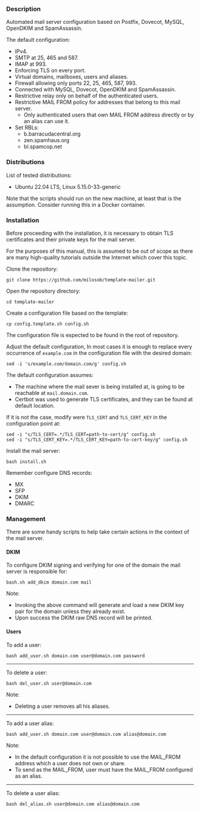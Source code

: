 ### Description

Automated mail server configuration based on Postfix, Dovecot, MySQL, OpenDKIM
and SpamAssassin.

The default configuration:

- IPv4.
- SMTP at 25, 465 and 587.
- IMAP at 993.
- Enforcing TLS on every port.
- Virtual domains, mailboxes, users and aliases.
- Firewall allowing only ports 22, 25, 465, 587, 993.
- Connected with MySQL, Dovecot, OpenDKIM and SpamAssassin.
- Restrictive relay only on behalf of the authenticated users.
- Restrictive MAIL FROM policy for addresses that belong to this mail server.
    - Only authenticated users that own MAIL FROM address directly or by an
      alias can use it.
- Set RBLs:
    - b.barracudacentral.org
    - zen.spamhaus.org
    - bl.spamcop.net

### Distributions

List of tested distributions:

- Ubuntu 22.04 LTS, Linux 5.15.0-33-generic

Note that the scripts should run on the new machine, at least that is the
assumption. Consider running this in a Docker container.

### Installation

Before proceeding with the installation, it is necessary to obtain TLS
certificates and their private keys for the mail server.

For the purposes of this manual, this is assumed to be out of scope as there are
many high-quality tutorials outside the Internet which cover this topic.

Clone the repository:

```shell
git clone https://github.com/milosob/template-mailer.git
```

Open the repository directory:

```shell
cd template-mailer
```

Create a configuration file based on the template:

```shell
cp config.template.sh config.sh
```

The configuration file is expected to be found in the root of repository.

Adjust the default configuration, In most cases it is enough to replace every
occurrence of `example.com` in the configuration file with the desired domain:

```shell
sed -i 's/example.com/domain.com/g' config.sh
```

The default configuration assumes:

- The machine where the mail sever is being installed at, is going to be
  reachable at `mail.domain.com`.
- Certbot was used to generate TLS certificates, and they can be found at
  default location.

If it is not the case, modify were `TLS_CERT` and `TLS_CERT_KEY` in the
configuration point at:

```shell
sed -i "s/TLS_CERT=.*/TLS_CERT=path-to-cert/g" config.sh
sed -i "s/TLS_CERT_KEY=.*/TLS_CERT_KEY=path-to-cert-key/g" config.sh
```

Install the mail server:

```shell
bash install.sh
```

Remember configure DNS records:

- MX
- SFP
- DKIM
- DMARC

### Management

There are some handy scripts to help take certain actions in the context of the
mail server.

#### DKIM

To configure DKIM signing and verifying for one of the domain the mail server is
responsible for:

```shell
bash.sh add_dkim domain.com mail
```

Note:

- Invoking the above command will generate and load a new DKIM key pair for the
  domain unless they already exist.
- Upon success the DKIM raw DNS record will be printed.

#### Users

To add a user:

```shell
bash add_user.sh domain.com user@domain.com password
```

----
To delete a user:

```shell
bash del_user.sh user@domain.com
```

Note:

- Deleting a user removes all his aliases.

----
To add a user alias:

```shell
bash add_user.sh domain.com user@domain.com alias@domain.com
```

Note:

- In the default configuration it is not possible to use the MAIL_FROM address
  which a user does not own or share.
- To send as the MAIL_FROM, user must have the MAIL_FROM configured as an alias.

----
To delete a user alias:

```shell
bash del_alias.sh user@domain.com alias@domain.com
```
